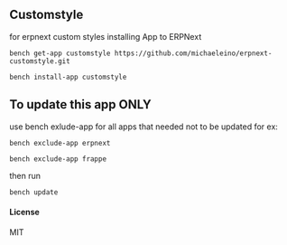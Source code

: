 ## Customstyle

for erpnext custom styles
installing App to ERPNext

`bench get-app customstyle https://github.com/michaeleino/erpnext-customstyle.git`

`bench install-app customstyle`

## To update this app ONLY
use bench exlude-app for all apps that needed not to be updated for ex:

   `bench exclude-app erpnext`
   
   `bench exclude-app frappe`

then run 

`bench update`

#### License

MIT
